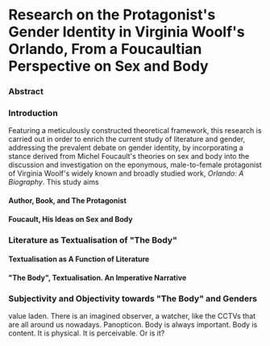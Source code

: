 

# Research on the Protagonist's Gender Identity in Virginia Woolf's Orlando, From a Foucaultian Perspective on Sex and Body

### Abstract

### Introduction

Featuring a meticulously constructed theoretical framework, this research is carried out in order to enrich the current study of literature and gender, addressing the prevalent debate on gender identity, by incorporating a stance derived from Michel Foucault's theories on sex and body into the discussion and investigation on the eponymous, male-to-female protagonist of Virginia Woolf's widely known and broadly studied work, *Orlando: A Biography*. This study aims 

#### Author, Book, and The Protagonist

#### Foucault, His Ideas on Sex and Body

### Literature as Textualisation of "The Body"

#### Textualisation as A Function of Literature

#### "The Body", Textualisation. An Imperative Narrative

### Subjectivity and Objectivity towards "The Body" and Genders

value laden.
There is an imagined observer, a watcher, like the CCTVs that are all around us nowadays. Panopticon.
Body is always important. Body is content. It is physical. It is perceivable. Or is it?